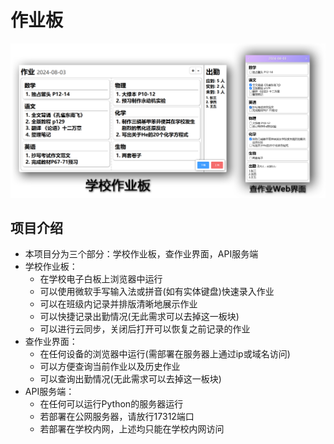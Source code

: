 # 作业板
![](img.png)

## 项目介绍
- 本项目分为三个部分：学校作业板，查作业界面，API服务端
- 学校作业板：
  - 在学校电子白板上浏览器中运行
  - 可以使用微软手写输入法或拼音(如有实体键盘)快速录入作业
  - 可以在班级内记录并排版清晰地展示作业
  - 可以快捷记录出勤情况(无此需求可以去掉这一板块)
  - 可以进行云同步，关闭后打开可以恢复之前记录的作业
- 查作业界面：
  - 在任何设备的浏览器中运行(需部署在服务器上通过ip或域名访问)
  - 可以方便查询当前作业以及历史作业
  - 可以查询出勤情况(无此需求可以去掉这一板块)
- API服务端：
  - 在任何可以运行Python的服务器运行
  - 若部署在公网服务器，请放行17312端口
  - 若部署在学校内网，上述均只能在学校内网访问



